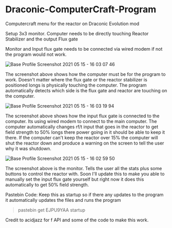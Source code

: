 # Draconic-ComputerCraft-Program
Computercraft menu for the reactor on Draconic Evolution mod

Setup 3x3 monitor.
Computer needs to be directly touching Reactor Stabilizer and the output Flux gate

Monitor and Input flux gate needs to be connected via wired modem if not the program would not work.

![Base Profile Screenshot 2021 05 15 - 16 03 07 46](https://user-images.githubusercontent.com/62036454/118366137-62f75e80-b597-11eb-9d23-d814ce544513.png)

The screenshot above shows how the computer must be for the program to work. Doesn't matter where the flux gate or the reactor stabilizer is positioned longs is physically touching the computer. The program automatically detects which side is the flux gate and reactor are touching on the computer.

![Base Profile Screenshot 2021 05 15 - 16 03 19 94](https://user-images.githubusercontent.com/62036454/118366149-6ab70300-b597-11eb-8e45-36ac90727b28.png)

The screenshot above shows how the input flux gate is connected to the computer. Its using wired modem to connect to the main computer. The computer automatically changes rf/t input that goes in the reactor to get field strength to 50% longs there power going in it should be able to keep it there. If the computer can't keep the reactor over 15% the computer will shut the reactor down and produce a warning on the screen to tell the user why it was shutdown.

![Base Profile Screenshot 2021 05 15 - 16 02 59 50](https://user-images.githubusercontent.com/62036454/118366126-5a9f2380-b597-11eb-8741-ba985d542155.png)

The screenshot above is the monitor. Tells the user all the stats plus some buttons to control the reactor with. Soon I'll update this to make you able to manually set the input flux gate yourself but right now it does this automatically to get 50% field strength.

Pastebin Code:
Keep this as startup so if there any updates to the program it automatically updates the files and runs the program

>pastebin get EJPU9YAA startup

Credit to acidjazz for f API and some of the code to make this work.
